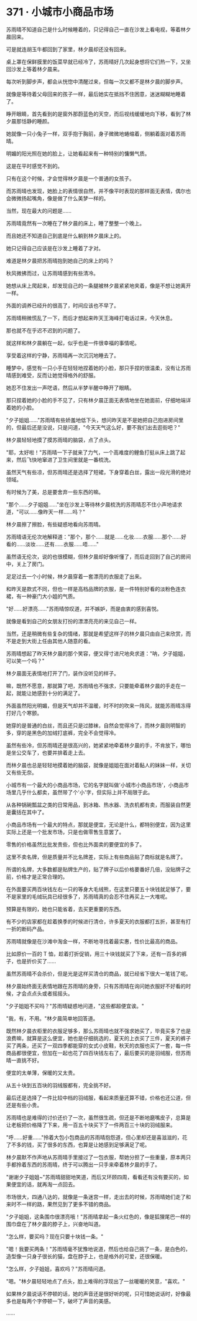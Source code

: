 <link rel="stylesheet" href="../styles/text.css" />
<h1>371 · 小城市小商品市场</h1>

苏雨晴不知道自己是什么时候睡着的，只记得自己一直在沙发上看电视，等着林夕晨回来。

可是就连胡玉牛都回到了家里，林夕晨却还没有回来。

桌上罩在保鲜膜里的饭菜早就已经冷了，苏雨晴好几次起身想将它们热一下，又坐回沙发上等着林夕晨来。

每次听到脚步声，都会从恍惚中清醒过来，但每一次又都不是林夕晨的脚步声。

就像是等待着父母回来的孩子一样，最后她实在抵挡不住困意，迷迷糊糊地睡着了。

睁开眼睛，首先看到的是窗外那蔚蓝色的天空，而后视线缓缓地向下移，看到了林夕晨那恬静的睡颜。

她就像一只小兔子一样，双手抱于胸前，身子微微地蜷缩着，侧躺着面对着苏雨晴。

明媚的阳光照在她的脸上，让她看起来有一种特别的慵懒气质。

这是在平时感觉不到的。

只有在这个时候，才会觉得林夕晨是一个普通的女孩子。

而苏雨晴也发现，她脸上的表情很自然，并不像平时表现的那样面无表情，偶尔也会微微扬起嘴角，像是做了什么美梦一样的。

当然，现在最大的问题是……

苏雨晴竟然有一次睡在了林夕晨的床上，睡了整整一个晚上。

而且她还不知道自己到底是什么躺到林夕晨床上的。

她只记得自己应该是在沙发上睡着了才对。

难道是林夕晨把苏雨晴抱到她自己的床上的吗？

秋风微拂而过，让苏雨晴感到有些清冷。

她想从床上爬起来，却发现自己的一条腿被林夕晨紧紧地夹着，像是不想让她离开一样。

外面的调养已经升的很高了，时间应该也不早了。

苏雨晴稍微慌乱了一下，而后才想起来昨天王海峰打电话过来，今天休息。

那也就不在乎迟不迟到的问题了。

就这样和林夕晨躺在一起，似乎也是一件很幸福的事情呢。

享受着这样的宁静，苏雨晴再一次沉沉地睡去了。

睡梦中，感觉有一只小手在轻轻地捏着她的小脸，那只手捏的很温柔，没有让苏雨晴感到难受，反而让她觉得格外的舒服。

她忍不住发出一声呓语，然后从半梦半醒中睁开了眼睛。

那只捏着她的小脸的手不见了，只有林夕晨正面无表情地坐在她面前，仔细地端详着她的小脸。

"夕子姐姐……"苏雨晴有些娇羞地低下头，想问昨天是不是她把自己抱进房间里的，但最后还是没说，只是问道，"今天天气这么好，要不我们出去逛街吧？"

林夕晨轻轻地摸了摸苏雨晴的脑袋，点了点头。

"耶，太好啦！"苏雨晴一下子就来了力气，一个高难度的鲤鱼打挺从床上跳了起来，然后飞快地窜进了卫生间里就是一番梳洗。

虽然天气有些凉，但苏雨晴还是选择了短裙，下身穿着白丝，露出一段光滑的绝对领域。

有时候为了美，总是要舍弃一些东西的嘛。

"那个……夕子姐姐……"坐在沙发上等待林夕晨梳洗的苏雨晴忍不住小声地请求道，"可以……像昨天一样……吗？"

林夕晨擦了擦脸，有些疑惑地看向苏雨晴。

苏雨晴语无伦次地解释道："那个，那个……就是……化妆……衣服……那个……好看的……淡妆……还有……衣服……唔……"

虽然语无伦次，说的也很模糊，但林夕晨却好像听懂了，而后走回到了自己的房间中，关上了房门。

足足过去一个小时候，林夕晨穿着一套漂亮的衣服走了出来。

和昨天是款式不同，但也一样是高档品牌的衣服，是一件特别好看的淡粉色连衣裙，有一种豪门大小姐的气质。

"好……好漂亮……"苏雨晴惊叹道，并不嫉妒，而是由衷的感到喜悦。

就像是看到自己的女朋友打扮的漂漂亮亮的来见自己一样。

当然，还是稍微有些复杂的情绪，那就是希望这样子的林夕晨只由自己来欣赏，而不是走到大街上任由其他人随意的看。

苏雨晴想起了昨天林夕晨的那个笑容，便又得寸进尺地央求道："呐，夕子姐姐，可以笑一个吗？"

林夕晨面无表情地打开了门，装作没听见的样子。

嘛，既然不愿意，那就算了吧，苏雨晴也不强求，只要能牵着林夕晨的手走在一起，就能让她感到十分的满足了。

外面虽然阳光明媚，但是天气却并不温暖，时不时的吹来一阵风，就能苏雨晴冻得打好几个寒颤。

她穿的是普通的白丝，而且还只是过膝袜，自然会觉得冷了，而林夕晨则明智的多，穿的是黑色的加绒打底裤，完全不会觉得冷。

虽然有些冷，但苏雨晴还是很高兴的，她紧紧地牵着林夕晨的手，不肯放下，哪怕是坐公交车了，也要并排着走上去。

而林夕晨也总是轻轻地摸着她的脑袋，就像是姐姐在面对着黏人的妹妹一样，关切又有些无奈。

小城市有一个最大的小商品市场，它的名字就叫做'小城市小商品市场'，小商品市场里几乎什么都卖，虽然带了个'小'字，但实际上并不局限于此。

从各种锅碗瓢盆之类的日常用品，到冰箱、热水器、洗衣机都有卖，而服装自然更是囊括在其中了。

小商品市场有一个最大的特点，那就是便宜，无论是什么，都特别便宜，因为这里实际上还是一个批发市场，只是也做零售生意罢了。

零售的价格虽然比批发贵些，但也比外面卖的要便宜的多了。

这里不卖名牌，但是质量并不比名牌差，实际上有些商品贴了商标就是名牌了。

所谓的名牌，大多数都是贴牌生产的，贴了牌子以后价格要番好几倍，没贴牌子之前，价格才是正常合理的。

在外面要买两百块钱左右一只的等身大毛绒熊，在这里只要五十块钱就足够了，要不是家里的毛绒玩具已经很多了，苏雨晴真的会忍不住再买上一大堆呢。

预算是有限的，她也只能省着，去买更重要的东西。

有不少的店家都在趁着换季的时候进行清仓，许多夏天的衣服都打五折，甚至有打一折的断码产品。

苏雨晴就像是在沙滩中淘金一样，不断地寻找着最实惠，性价比最高的商品。

比如原价一百的 T 恤，趁着打折促销，用三十块钱就买了下来，还有一百多的裤子，也是折价买了……

虽然苏雨晴不会杀价，但是光是这样买清仓的商品，就已经省下很大一笔钱了呢。

林夕晨始终面无表情地跟在苏雨晴的身旁，只有苏雨晴在询问她衣服好不好看的时候，才会点点头或者摇摇头。

"夕子姐姐不买吗？"苏雨晴疑惑地问道，"这些都超便宜诶。"

"我，有，不用。"林夕晨简单地回答道。

既然林夕晨衣柜里的衣服足够多，那么苏雨晴也就不强求她买了，毕竟买多了也是浪费嘛，就算是这么便宜，她也是仔细挑选的，夏天的上衣买了三件，夏天的裤子买了两条，还买了一双四季都能穿的女式小皮鞋，秋天的衣服也买了一套，每一件商品都很便宜，但加在一起也花了四百块钱左右了，最后要买的是羽绒服，但苏雨晴一直挑不好。

便宜的太单薄，保暖的又太贵。

从五十块到五百块的羽绒服都有，完全挑不好。

最后还是选择了一件比较中档的羽绒服，看起来质量还算不错，价格也还公道，但还是有些小贵。

苏雨晴也是难得的讨价还价了一次，虽然很生疏，但还是不断地磨嘴皮子，总算是让老板把价格降了下来，用一百五十块买下了一件两百三十块的羽绒服来。

"呼……好重……"拎着大包小包商品的苏雨晴抱怨道，但心里却还是喜滋滋的，花了不多的钱，买了很多的东西，也算是让她感到足够满足了呢。

林夕晨默不作声地从苏雨晴手里接过了一包衣服，帮她分担了一些重量，原本两只手都拎着东西的苏雨晴，终于可以腾出一只手来牵着林夕晨的手了。

"谢谢夕子姐姐\~"苏雨晴甜甜地笑道，而后又环顾四周，看看还有没有要买的，如果便宜的话，就再淘一点回去。

市场很大，四通八达的，就像是一条迷宫一样，走出去的时候，苏雨晴她们走了和来时不一样的路，果然见到了更多不错的商品。

"夕子姐姐，这条围巾很漂亮哦！"苏雨晴拿起一条火红色的，像是狐狸尾巴一样的围巾盘在了林夕晨的脖子上，兴奋地叫道。

"怎么样，要买吗？现在只要十块钱一条。"

"嗯！我要买两条！"苏雨晴毫不犹豫地说道，然后也给自己挑了一条，是白色的，造型像一只身子很长的猫，盘在脖子上，也是格外的可爱，还很保暖。

"怎么样，夕子姐姐，喜欢吗？"苏雨晴问道。

"嗯。"林夕晨轻轻地点了点头，脸上难得的浮现出了一丝暖暖的笑意，"喜欢。"

如果林夕晨说话不停顿的话，她的声音还是很好听的呢，只可惜她说话时，好像最多也是每两个字停顿一下，破坏了声音的美感。

……
